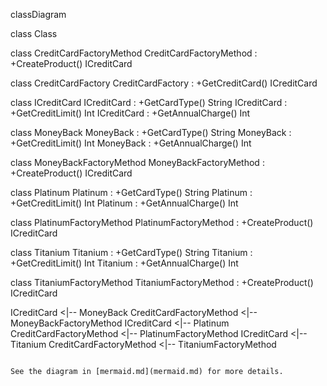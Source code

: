 classDiagram

class Class

class CreditCardFactoryMethod
CreditCardFactoryMethod : +CreateProduct() ICreditCard

class CreditCardFactory
CreditCardFactory : +GetCreditCard() ICreditCard

class ICreditCard
ICreditCard : +GetCardType() String
ICreditCard : +GetCreditLimit() Int
ICreditCard : +GetAnnualCharge() Int

class MoneyBack
MoneyBack : +GetCardType() String
MoneyBack : +GetCreditLimit() Int
MoneyBack : +GetAnnualCharge() Int

class MoneyBackFactoryMethod
MoneyBackFactoryMethod : +CreateProduct() ICreditCard

class Platinum
Platinum : +GetCardType() String
Platinum : +GetCreditLimit() Int
Platinum : +GetAnnualCharge() Int

class PlatinumFactoryMethod
PlatinumFactoryMethod : +CreateProduct() ICreditCard

class Titanium
Titanium : +GetCardType() String
Titanium : +GetCreditLimit() Int
Titanium : +GetAnnualCharge() Int

class TitaniumFactoryMethod
TitaniumFactoryMethod : +CreateProduct() ICreditCard


ICreditCard <|-- MoneyBack
CreditCardFactoryMethod <|-- MoneyBackFactoryMethod
ICreditCard <|-- Platinum
CreditCardFactoryMethod <|-- PlatinumFactoryMethod
ICreditCard <|-- Titanium
CreditCardFactoryMethod <|-- TitaniumFactoryMethod

```

See the diagram in [mermaid.md](mermaid.md) for more details.